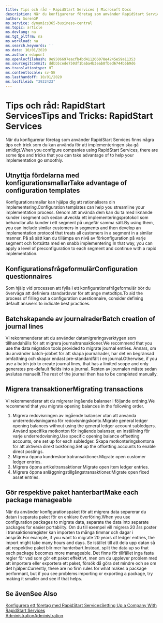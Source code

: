 ```yaml
---
title: Tips och råd - RapidStart Services | Microsoft Docs
description: När du konfigurerar företag som använder RapidStart Services finns några tips och trick som du kan använda för att implementeringen ska gå smidigt.
author: SorenGP
ms.service: dynamics365-business-central
ms.topic: article
ms.devlang: na
ms.tgt_pltfrm: na
ms.workload: na
ms.search.keywords: ''
ms.date: 10/01/2020
ms.author: edupont
ms.openlocfilehash: 9e9506697eacfb4bd411266078e4245e59a11353
ms.sourcegitcommit: ddbb5cede750df1baba4b3eab8fbed6744b5b9d6
ms.translationtype: HT
ms.contentlocale: sv-SE
ms.lasthandoff: 10/01/2020
ms.locfileid: "3922423"
---
```

# <a name="tips-and-tricks-rapidstart-services"></a><span data-ttu-id="2fa02-103">Tips och råd: RapidStart Services</span><span class="sxs-lookup"><span data-stu-id="2fa02-103">Tips and Tricks: RapidStart Services</span></span>

<span data-ttu-id="2fa02-104">När du konfigurerar företag som använder RapidStart Services finns några tips och trick som du kan använda för att implementeringen ska gå smidigt.</span><span class="sxs-lookup"><span data-stu-id="2fa02-104">When you configure companies using RapidStart Services, there are some tips and tricks that you can take advantage of to help your implementation go smoothly.</span></span>  

## <a name="take-advantage-of-configuration-templates"></a><span data-ttu-id="2fa02-105">Utnyttja fördelarna med konfigurationsmallar</span><span class="sxs-lookup"><span data-stu-id="2fa02-105">Take advantage of configuration templates</span></span>

<span data-ttu-id="2fa02-106">Konfigurationsmallar kan hjälpa dig att rationalisera din implementering.</span><span class="sxs-lookup"><span data-stu-id="2fa02-106">Configuration templates can help you streamline your implementation process.</span></span> <span data-ttu-id="2fa02-107">Genom att använda dem kan du ta med liknande kunder i segment och sedan utveckla ett implementeringsprotokoll som behandlar alla kunder i ett segment på ungefär samma sätt.</span><span class="sxs-lookup"><span data-stu-id="2fa02-107">By using them, you can include similar customers in segments and then develop an implementation protocol that treats all customers in a segment in a similar manner.</span></span> <span data-ttu-id="2fa02-108">På så sätt kan du tillämpa en nivå av förkonfiguration på varje segment och fortsätta med en snabb implementering.</span><span class="sxs-lookup"><span data-stu-id="2fa02-108">In that way, you can apply a level of preconfiguration to each segment and continue with a rapid implementation.</span></span>  

## <a name="configuration-questionnaires"></a><span data-ttu-id="2fa02-109">Konfigurationsfrågeformulär</span><span class="sxs-lookup"><span data-stu-id="2fa02-109">Configuration questionnaires</span></span>

<span data-ttu-id="2fa02-110">Som hjälp vid processen att fylla i ett konfigurationsfrågeformulär bör du överväga att definiera standardsvar för att ange metodtips.</span><span class="sxs-lookup"><span data-stu-id="2fa02-110">To aid the process of filling out a configuration questionnaire, consider defining default answers to indicate best practices.</span></span>  

## <a name="batch-creation-of-journal-lines"></a><span data-ttu-id="2fa02-111">Batchskapande av journalrader</span><span class="sxs-lookup"><span data-stu-id="2fa02-111">Batch creation of journal lines</span></span>

<span data-ttu-id="2fa02-112">Vi rekommenderar att du använder datamigreringsverktygen som tillhandahålls för att migrera journaltransaktioner.</span><span class="sxs-lookup"><span data-stu-id="2fa02-112">We recommend that you use the data migration tools provided to migrate journal entries.</span></span> <span data-ttu-id="2fa02-113">Annars, om du använder batch-jobbet för att skapa journalrader, har det en begränsad omfattning och skapar endast pre-standardfält i en journal.</span><span class="sxs-lookup"><span data-stu-id="2fa02-113">Otherwise, if you use a batch job to create journal lines, that has a limited scope and only generates pre-default fields into a journal.</span></span> <span data-ttu-id="2fa02-114">Resten av journalen måste sedan avslutas manuellt.</span><span class="sxs-lookup"><span data-stu-id="2fa02-114">The rest of the journal then has to be completed manually.</span></span>  

## <a name="migrating-transactions"></a><span data-ttu-id="2fa02-115">Migrera transaktioner</span><span class="sxs-lookup"><span data-stu-id="2fa02-115">Migrating transactions</span></span>

<span data-ttu-id="2fa02-116">Vi rekommenderar att du migrerar ingående balanser i följande ordning.</span><span class="sxs-lookup"><span data-stu-id="2fa02-116">We recommend that you migrate opening balances in the following order.</span></span> <!--Be aware that you cannot insert ledger entries directly. Instead you must use journals to post the journal lines-->

1. <span data-ttu-id="2fa02-117">Migrera redovisningen av ingående balanser utan att använda underredovisningarna för redovisningskonto.</span><span class="sxs-lookup"><span data-stu-id="2fa02-117">Migrate general ledger opening balances without using the general ledger account subledgers.</span></span> <span data-ttu-id="2fa02-118">Använd specifika motkonton för ingående balanser, en inställning för varje underredovisning.</span><span class="sxs-lookup"><span data-stu-id="2fa02-118">Use specific opening balance offsetting accounts, one set up for each subledger.</span></span> <span data-ttu-id="2fa02-119">Skapa motkonteringskontona för att aktivera direkt bokföring.</span><span class="sxs-lookup"><span data-stu-id="2fa02-119">Set up the offsetting accounts to enable direct postings.</span></span>  
2. <span data-ttu-id="2fa02-120">Migrera öppna kundreskontratransaktioner.</span><span class="sxs-lookup"><span data-stu-id="2fa02-120">Migrate open customer ledger entries.</span></span>  <!--work on these-->
3. <span data-ttu-id="2fa02-121">Migrera öppna artikeltransaktioner.</span><span class="sxs-lookup"><span data-stu-id="2fa02-121">Migrate open item ledger entries.</span></span>  
4. <span data-ttu-id="2fa02-122">Migrera öppna anläggningstillgångstransaktioner.</span><span class="sxs-lookup"><span data-stu-id="2fa02-122">Migrate open fixed asset entries.</span></span>  

## <a name="make-each-package-manageable"></a><span data-ttu-id="2fa02-123">Gör respektive paket hanterbart</span><span class="sxs-lookup"><span data-stu-id="2fa02-123">Make each package manageable</span></span>

<span data-ttu-id="2fa02-124">När du använder konfigurationspaket för att migrera data separerar du datan i separata paket för en enklare överföring.</span><span class="sxs-lookup"><span data-stu-id="2fa02-124">When you use configuration packages to migrate data, separate the data into separate packages for easier portability.</span></span> <span data-ttu-id="2fa02-125">Om du till exempel vill migrera 20 års poster i transaktionsregister kan importen ta många timmar och dagar i anspråk.</span><span class="sxs-lookup"><span data-stu-id="2fa02-125">For example, if you want to migrate 20 years of ledger entries, the import might take many hours and days.</span></span> <span data-ttu-id="2fa02-126">Se istället till att dela upp datan så att respektive paket blir mer hanterbart.</span><span class="sxs-lookup"><span data-stu-id="2fa02-126">Instead, split the data up so that each package becomes more manageable.</span></span> <span data-ttu-id="2fa02-127">Det finns för tillfället inga fasta regler för vad som gör ett paket effektivt, men om du upplever problem med att importera eller exportera ett paket, försök då göra det mindre och se om det hjälper.</span><span class="sxs-lookup"><span data-stu-id="2fa02-127">Currently, there are no firm rules for what makes a package performant, but if you see problems importing or exporting a package, try making it smaller and see if that helps.</span></span>  

## <a name="see-also"></a><span data-ttu-id="2fa02-128">Se även</span><span class="sxs-lookup"><span data-stu-id="2fa02-128">See Also</span></span>

[<span data-ttu-id="2fa02-129">Konfigurera ett företag med RapidStart Services</span><span class="sxs-lookup"><span data-stu-id="2fa02-129">Setting Up a Company With RapidStart Services</span></span>](admin-set-up-a-company-with-rapidstart.md)  
[<span data-ttu-id="2fa02-130">Administration</span><span class="sxs-lookup"><span data-stu-id="2fa02-130">Administration</span></span>](admin-setup-and-administration.md)  
